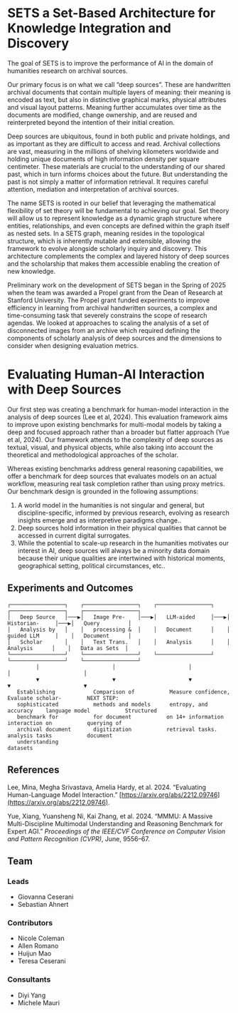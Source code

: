 

# SETS a Set-Based Architecture for Knowledge Integration and Discovery

The goal of SETS is to improve the performance of AI in the domain of humanities research on archival sources. 

Our primary focus is on what we call “deep sources”. These are handwritten archival documents that contain multiple layers of meaning: their meaning is encoded as text, but also in distinctive graphical marks, physical attributes and visual layout patterns. Meaning further accumulates over time as the documents are modified, change ownership, and are reused and reinterpreted beyond the intention of their initial creation. 

Deep sources are ubiquitous, found in both public and private holdings, and as important as they are difficult to access and read. Archival collections are vast, measuring in the millions of shelving kilometers worldwide and holding unique documents of high information density per square centimeter. These materials  are crucial to the understanding of our shared past, which in turn informs choices about the future. But understanding the past is not simply a matter of information retrieval. It requires careful attention, mediation and interpretation of archival sources. 

The name SETS is rooted in our belief that leveraging the mathematical flexibility of set theory will be fundamental to achieving our goal. Set theory will allow us to represent knowledge as a dynamic graph structure where entities, relationships, and even concepts are defined within the graph itself as nested sets. In a SETS graph, meaning resides in the topological structure, which is inherently mutable and extensible, allowing the framework to evolve alongside scholarly inquiry and discovery. This architecture complements the complex and layered history of deep sources and the scholarship that makes them accessible enabling the creation of new knowledge.

Preliminary work on the development of SETS began in the Spring of 2025 when the team was awarded a Propel grant from the Dean of Research at Stanford University. The Propel grant funded experiments to improve efficiency in learning from archival handwritten sources, a complex and time-consuming task that severely constrains the scope of research agendas. We looked at approaches to scaling the analysis of a set of disconnected images from an archive which required defining the components of scholarly analysis of deep sources and the dimensions to consider when designing evaluation metrics.

# Evaluating Human-AI Interaction with Deep Sources 

Our first step was creating a benchmark for human-model interaction in the analysis of deep sources (Lee et al, 2024). This evaluation framework aims to improve upon existing benchmarks for multi-modal models by taking a deep and focused approach rather than a broader but flatter approach (Yue et al, 2024). Our framework attends to the complexity of deep sources as textual, visual, and physical objects, while also taking into account the theoretical and methodological approaches of the scholar. 

Whereas existing benchmarks address general reasoning capabilities, we offer a benchmark for deep sources that evaluates models on an actual workflow, measuring real task completion rather than using proxy metrics. Our benchmark design is grounded in the following assumptions:

1. A world model in the humanities is not singular and general, but discipline-specific, informed by previous research,  evolving as research insights emerge and as interpretive paradigms change..  
2. Deep sources hold information in their physical qualities that cannot be accessed in current digital surrogates.  
3. While the potential to scale-up research in the humanities motivates our interest in AI, deep sources will always be a minority data domain because their unique qualities are intertwined with historical moments, geographical setting, political circumstances, etc..

## Experiments and Outcomes

```
┌─────────────────┐    ┌─────────────────┐    ┌─────────────────┐    ┌─────────────────┐    ┌─────────────────┐
│   Deep Source   │───▶│   Image Pre-    │───▶│   LLM-aided     │───▶│  Historian-     │───▶│   Query         │
│   Analysis by   │    │   processing &  │    │   Document      │    │  guided LLM     │    │   Document      │
│   Scholar       │    │   Text Trans.   │    │   Analysis      │    │   Analysis      │    │   Data as Sets  │
└─────────────────┘    └─────────────────┘    └─────────────────┘    └─────────────────┘    └─────────────────┘
         │                       │                       │                       │                       │
         ▼                       ▼                       ▼                       ▼                       ▼
   Establishing            Comparison of           Measure confidence,      Evaluate scholar-        NEXT STEP:
   sophisticated           methods and models      entropy, and accuracy    language model           Structured
   benchmark for           for document           on 14+ information        interaction on           querying of
   archival document       digitization           retrieval tasks.   analysis tasks           document
   understanding                                                           datasets
```

## References

Lee, Mina, Megha Srivastava, Amelia Hardy, et al. 2024\. “Evaluating Human-Language Model Interaction.” [https://arxiv.org/abs/2212.09746](https://arxiv.org/abs/2212.09746).

Yue, Xiang, Yuansheng Ni, Kai Zhang, et al. 2024\. “MMMU: A Massive Multi-Discipline Multimodal Understanding and Reasoning Benchmark for Expert AGI.” *Proceedings of the IEEE/CVF Conference on Computer Vision and Pattern Recognition (CVPR)*, June, 9556–67.

## Team

### Leads  
- Giovanna Ceserani  
- Sebastian Ahnert  
### Contributors  
- Nicole Coleman  
- Allen Romano  
- Huijun Mao  
- Teresa Ceserani  
### Consultants  
- Diyi Yang  
- Michele Mauri
